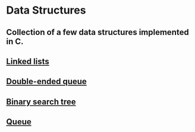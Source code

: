 # Data Structures
 
 ## Collection of a few data structures implemented in C.
 
 ## [Linked lists](linked-list)

 ## [Double-ended queue](double-ended-queue)

 ## [Binary search tree](binary-search-tree)
 
 ## [Queue](queue)
